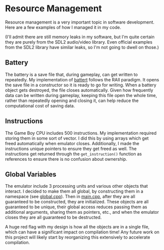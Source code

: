 # Resource Management

Resource management is a very important topic in software
development. Here are a few examples of how I managed it in my code.

(I'll admit there are still memory leaks in my software, but I'm quite
certain they are purely from the SDL2 audio/video library. Even
official examples from the SDL2 library have similar leaks, so I'm not
going to dwell on those.)

## Battery

The battery is a save file that, during gameplay, can get written to
repeatedly. My implementation of [battert](battery.hpp) follows the
RAII paradigm. It opens the save file in a constructor so it is ready
to go for writing. When a battery object gets destroyed, the file
closes automatically.  Given how frequently data can be written during
gameplay, keeping this file open the whole time, rather than
repeatedly opening and closing it, can help reduce the computational
cost of saving data.

## Instructions

The Game Boy CPU includes 500 instructions. My implementation required
storing them in some sort of vector. I did this by using arrays which
get freed automatically when emulator closes. Additionally, I made the
instructions unique pointers to ensure they get freed as well. The
instructions get returned through the ```get_instruction()``` function
as references to ensure there is no confusion about ownership.

## Global Variables

The emulator include 3 processing units and various other objects that
interact. I decided to make them all global, by constructing them in a
namespace (see [global.cpp](global.cpp)). Then in
[main.cpp](main.cpp), after they are all guaranteed to be constructed,
they are initialized. These objects are all guaranteed to be unique,
their global access reduces passing them as additional arguments,
sharing them as pointers, etc., and when the emulator closes they are
all guaranteed to be destructed.

A huge red flag with my design is how all the objects are in a single
file, which can have a significant impact on compilation time! Any
future work on this project will likely start by reorganizing this
extensively to accelerate compilation.
